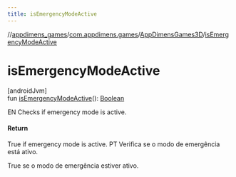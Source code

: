 ```yaml
---
title: isEmergencyModeActive
---
```

//[appdimens_games](../../../index.html)/[com.appdimens.games](../index.html)/[AppDimensGames3D](index.html)/[isEmergencyModeActive](is-emergency-mode-active.html)



# isEmergencyModeActive



[androidJvm]\
fun [isEmergencyModeActive](is-emergency-mode-active.html)(): [Boolean](https://kotlinlang.org/api/core/kotlin-stdlib/kotlin/-boolean/index.html)



EN Checks if emergency mode is active.



#### Return



True if emergency mode is active. PT Verifica se o modo de emergência está ativo.



True se o modo de emergência estiver ativo.



